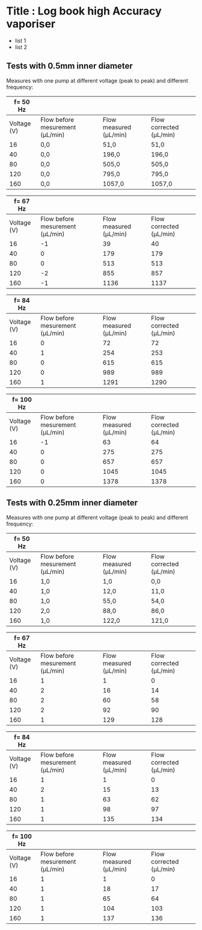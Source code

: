 # Title : Log book high Accuracy vaporiser

- list 1
- list 2

## Tests with 0.5mm inner diameter 

Measures with one pump at different voltage (peak to peak) and different frequency: 

| f= 50 Hz    |                                 |                        |                         |
|-------------|---------------------------------|------------------------|-------------------------|
| Voltage (V) | Flow before mesurement (µL/min) | Flow measured (µL/min) | Flow corrected (µL/min) |
| 16          | 0,0                             | 51,0                   | 51,0                    |
| 40          | 0,0                             | 196,0                  | 196,0                   |
| 80          | 0,0                             | 505,0                  | 505,0                   |
| 120         | 0,0                             | 795,0                  | 795,0                   |
| 160         | 0,0                             | 1057,0                 | 1057,0                  |

| f= 67 Hz    |                                 |                        |                         |
|-------------|---------------------------------|------------------------|-------------------------|
| Voltage (V) | Flow before mesurement (µL/min) | Flow measured (µL/min) | Flow corrected (µL/min) |
| 16          | -1                              | 39                     | 40                      |
| 40          | 0                               | 179                    | 179                     |
| 80          | 0                               | 513                    | 513                     |
| 120         | -2                              | 855                    | 857                     |
| 160         | -1                              | 1136                   | 1137                    |

| f= 84 Hz    |                                 |                        |                         |
|-------------|---------------------------------|------------------------|-------------------------|
| Voltage (V) | Flow before mesurement (µL/min) | Flow measured (µL/min) | Flow corrected (µL/min) |
| 16          | 0                               | 72                     | 72                      |
| 40          | 1                               | 254                    | 253                     |
| 80          | 0                               | 615                    | 615                     |
| 120         | 0                               | 989                    | 989                     |
| 160         | 1                               | 1291                   | 1290                    |

| f= 100 Hz   |                                 |                        |                         |
|-------------|---------------------------------|------------------------|-------------------------|
| Voltage (V) | Flow before mesurement (µL/min) | Flow measured (µL/min) | Flow corrected (µL/min) |
| 16          | -1                              | 63                     | 64                      |
| 40          | 0                               | 275                    | 275                     |
| 80          | 0                               | 657                    | 657                     |
| 120         | 0                               | 1045                   | 1045                    |
| 160         | 0                               | 1378                   | 1378                    |

## Tests with 0.25mm inner diameter 

Measures with one pump at different voltage (peak to peak) and different frequency: 

| f= 50 Hz    |                                 |                        |                         |
|-------------|---------------------------------|------------------------|-------------------------|
| Voltage (V) | Flow before mesurement (µL/min) | Flow measured (µL/min) | Flow corrected (µL/min) |
| 16          | 1,0                             | 1,0                    | 0,0                     |
| 40          | 1,0                             | 12,0                   | 11,0                    |
| 80          | 1,0                             | 55,0                   | 54,0                    |
| 120         | 2,0                             | 88,0                   | 86,0                    |
| 160         | 1,0                             | 122,0                  | 121,0                   |

| f= 67 Hz    |                                 |                        |                         |
|-------------|---------------------------------|------------------------|-------------------------|
| Voltage (V) | Flow before mesurement (µL/min) | Flow measured (µL/min) | Flow corrected (µL/min) |
| 16          | 1                               | 1                      | 0                       |
| 40          | 2                               | 16                     | 14                      |
| 80          | 2                               | 60                     | 58                      |
| 120         | 2                               | 92                     | 90                      |
| 160         | 1                               | 129                    | 128                     |

| f= 84 Hz    |                                 |                        |                         |
|-------------|---------------------------------|------------------------|-------------------------|
| Voltage (V) | Flow before mesurement (µL/min) | Flow measured (µL/min) | Flow corrected (µL/min) |
| 16          | 1                               | 1                      | 0                       |
| 40          | 2                               | 15                     | 13                      |
| 80          | 1                               | 63                     | 62                      |
| 120         | 1                               | 98                     | 97                      |
| 160         | 1                               | 135                    | 134                     |

| f= 100 Hz   |                                 |                        |                         |
|-------------|---------------------------------|------------------------|-------------------------|
| Voltage (V) | Flow before mesurement (µL/min) | Flow measured (µL/min) | Flow corrected (µL/min) |
| 16          | 1                               | 1                      | 0                       |
| 40          | 1                               | 18                     | 17                      |
| 80          | 1                               | 65                     | 64                      |
| 120         | 1                               | 104                    | 103                     |
| 160         | 1                               | 137                    | 136                     |

